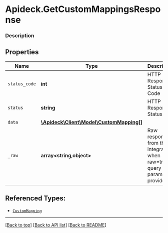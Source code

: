 # Apideck.GetCustomMappingsResponse

### Description

## Properties
Name | Type | Description | Notes
------------ | ------------- | ------------- | -------------
`status_code` | **int** | HTTP Response Status Code | 
`status` | **string** | HTTP Response Status | 
`data` | [**\Apideck\Client\Model\CustomMapping[]**](CustomMapping.md) |  | 
`_raw` | **array&lt;string,object&gt;** | Raw response from the integration when raw=true query param is provided | [optional] 





## Referenced Types:


* [`CustomMapping`](CustomMapping.md)


---

[[Back to top]](#) [[Back to API list]](../../../../README.md#documentation-for-api-endpoints) [[Back to README]](../../../../README.md)


